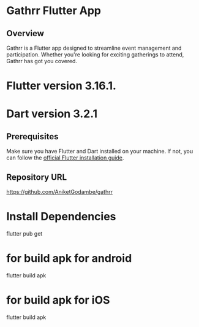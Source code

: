# Gathrr Flutter App

## Overview
Gathrr is a Flutter app designed to streamline event management and participation. Whether you're looking for exciting gatherings to attend, Gathrr has got you covered. 

# Flutter version 3.16.1.
# Dart version 3.2.1


## Prerequisites
Make sure you have Flutter and Dart installed on your machine. If not, you can follow the [official Flutter installation guide](https://flutter.dev/docs/get-started/install).

## Repository URL
https://github.com/AniketGodambe/gathrr

# Install Dependencies
flutter pub get

# for build apk for android 
flutter build apk

# for build apk for iOS 
flutter build apk


